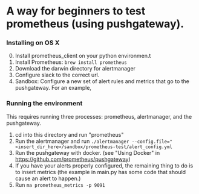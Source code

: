 # A way for beginners to test prometheus (using pushgateway). 

### Installing on OS X
0. Install prometheus_client on your python environmen.t 
1. Install Prometheus: `brew install prometheus`
2. Download the darwin directory for alertmanager
3. Configure slack to the correct url. 
4. Sandbox: Configure a new set of alert rules and metrics that go to the pushgateway. For an example, 


### Running the environment ### 
This requires running three processes: prometheus, alertmanager, and the pushgateway. 
1. cd into this directory and run "prometheus"
2. Run the alertmanager and run `./alertmanager --config.file="<insert_dir_here>/sandbox/prometheus-test/alert_config.yml`
3. Run the pushgateway with docker. (see "Using Docker" in https://github.com/prometheus/pushgateway)
4. If you have your alerts properly configured, the remaining thing to do is to insert metrics (the example in main.py has some code that should cause an alert to happen.)
5. Run `ma prometheus_metrics -p 9091`